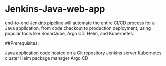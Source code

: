 # Jenkins-Java-web-app
end-to-end Jenkins pipeline will automate the entire CI/CD process for a Java application, from code checkout to production deployment, using popular tools like SonarQube, Argo CD, Helm, and Kubernetes.

##Prerequisites:

Java application code hosted on a Git repository
Jenkins server
Kubernetes cluster
Helm package manager
Argo CD
